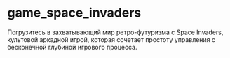 # game_space_invaders
Погрузитесь в захватывающий мир ретро-футуризма с Space Invaders, культовой аркадной игрой, которая сочетает простоту управления с бесконечной глубиной игрового процесса.
